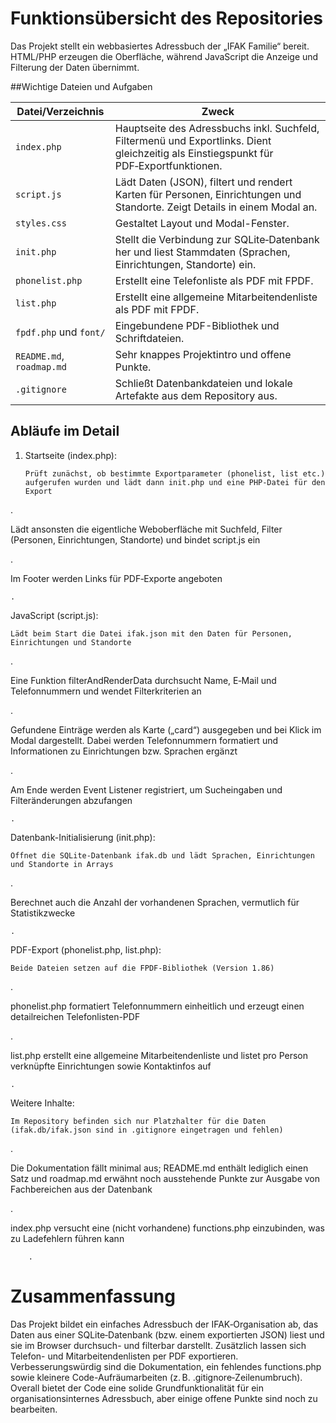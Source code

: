 # Funktionsübersicht des Repositories

Das Projekt stellt ein webbasiertes Adressbuch der „IFAK Familie“ bereit. HTML/PHP erzeugen die Oberfläche, während JavaScript die Anzeige und Filterung der Daten übernimmt.

##Wichtige Dateien und Aufgaben

| Datei/Verzeichnis         | Zweck                                                                                                                                  |
| ------------------------- | -------------------------------------------------------------------------------------------------------------------------------------- |
| `index.php`               | Hauptseite des Adressbuchs inkl. Suchfeld, Filtermenü und Exportlinks. Dient gleichzeitig als Einstiegspunkt für PDF‑Exportfunktionen. |
| `script.js`               | Lädt Daten (JSON), filtert und rendert Karten für Personen, Einrichtungen und Standorte. Zeigt Details in einem Modal an.              |
| `styles.css`              | Gestaltet Layout und Modal-Fenster.                                                                                                    |
| `init.php`                | Stellt die Verbindung zur SQLite‑Datenbank her und liest Stammdaten (Sprachen, Einrichtungen, Standorte) ein.                          |
| `phonelist.php`           | Erstellt eine Telefonliste als PDF mit FPDF.                                                                                           |
| `list.php`                | Erstellt eine allgemeine Mitarbeitendenliste als PDF mit FPDF.                                                                         |
| `fpdf.php` und `font/`    | Eingebundene PDF-Bibliothek und Schriftdateien.                                                                                        |
| `README.md`, `roadmap.md` | Sehr knappes Projektintro und offene Punkte.                                                                                           |
| `.gitignore`              | Schließt Datenbankdateien und lokale Artefakte aus dem Repository aus.                                                                 |


## Abläufe im Detail

1.  Startseite (index.php):

        Prüft zunächst, ob bestimmte Exportparameter (phonelist, list etc.) aufgerufen wurden und lädt dann init.php und eine PHP‑Datei für den Export

.

Lädt ansonsten die eigentliche Weboberfläche mit Suchfeld, Filter (Personen, Einrichtungen, Standorte) und bindet script.js ein

.

Im Footer werden Links für PDF‑Exporte angeboten

    .

JavaScript (script.js):

    Lädt beim Start die Datei ifak.json mit den Daten für Personen, Einrichtungen und Standorte

.

Eine Funktion filterAndRenderData durchsucht Name, E‑Mail und Telefonnummern und wendet Filterkriterien an

.

Gefundene Einträge werden als Karte („card“) ausgegeben und bei Klick im Modal dargestellt. Dabei werden Telefonnummern formatiert und Informationen zu Einrichtungen bzw. Sprachen ergänzt

.

Am Ende werden Event Listener registriert, um Sucheingaben und Filteränderungen abzufangen

    .

Datenbank-Initialisierung (init.php):

    Öffnet die SQLite‑Datenbank ifak.db und lädt Sprachen, Einrichtungen und Standorte in Arrays

.

Berechnet auch die Anzahl der vorhandenen Sprachen, vermutlich für Statistikzwecke

    .

PDF-Export (phonelist.php, list.php):

    Beide Dateien setzen auf die FPDF‑Bibliothek (Version 1.86)

.

phonelist.php formatiert Telefonnummern einheitlich und erzeugt einen detailreichen Telefonlisten-PDF

.

list.php erstellt eine allgemeine Mitarbeitendenliste und listet pro Person verknüpfte Einrichtungen sowie Kontaktinfos auf

    .

Weitere Inhalte:

    Im Repository befinden sich nur Platzhalter für die Daten (ifak.db/ifak.json sind in .gitignore eingetragen und fehlen)

.

Die Dokumentation fällt minimal aus; README.md enthält lediglich einen Satz
und roadmap.md erwähnt noch ausstehende Punkte zur Ausgabe von Fachbereichen aus der Datenbank

.

index.php versucht eine (nicht vorhandene) functions.php einzubinden, was zu Ladefehlern führen kann

        .

# Zusammenfassung

Das Projekt bildet ein einfaches Adressbuch der IFAK‑Organisation ab, das Daten aus einer SQLite‑Datenbank (bzw. einem exportierten JSON) liest und sie im Browser durchsuch- und filterbar darstellt. Zusätzlich lassen sich Telefon- und Mitarbeitendenlisten per PDF exportieren. Verbesserungswürdig sind die Dokumentation, ein fehlendes functions.php sowie kleinere Code-Aufräumarbeiten (z. B. .gitignore‑Zeilenumbruch). Overall bietet der Code eine solide Grundfunktionalität für ein organisationsinternes Adressbuch, aber einige offene Punkte sind noch zu bearbeiten.
